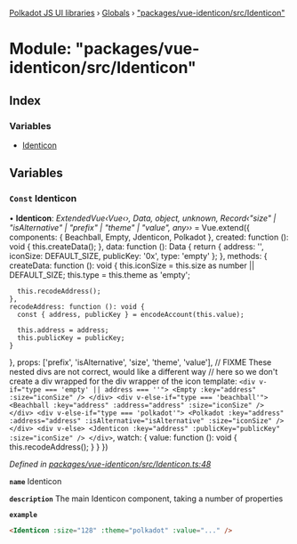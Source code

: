 [Polkadot JS UI libraries](../README.md) › [Globals](../globals.md) › ["packages/vue-identicon/src/Identicon"](_packages_vue_identicon_src_identicon_.md)

# Module: "packages/vue-identicon/src/Identicon"

## Index

### Variables

* [Identicon](_packages_vue_identicon_src_identicon_.md#const-identicon)

## Variables

### `Const` Identicon

• **Identicon**: *ExtendedVue‹Vue‹›, Data, object, unknown, Record‹"size" | "isAlternative" | "prefix" | "theme" | "value", any››* = Vue.extend({
  components: {
    Beachball,
    Empty,
    Jdenticon,
    Polkadot
  },
  created: function (): void {
    this.createData();
  },
  data: function (): Data {
    return {
      address: '',
      iconSize: DEFAULT_SIZE,
      publicKey: '0x',
      type: 'empty'
    };
  },
  methods: {
    createData: function (): void {
      this.iconSize = this.size as number || DEFAULT_SIZE;
      this.type = this.theme as 'empty';

      this.recodeAddress();
    },
    recodeAddress: function (): void {
      const { address, publicKey } = encodeAccount(this.value);

      this.address = address;
      this.publicKey = publicKey;
    }
  },
  props: ['prefix', 'isAlternative', 'size', 'theme', 'value'],
  // FIXME These nested divs are not correct, would like a different way
  // here so we don't create a div wrapped for the div wrapper of the icon
  template: `
    <div v-if="type === 'empty' || address === ''">
      <Empty :key="address" :size="iconSize" />
    </div>
    <div v-else-if="type === 'beachball'">
      <Beachball :key="address" :address="address" :size="iconSize" />
    </div>
    <div v-else-if="type === 'polkadot'">
      <Polkadot :key="address" :address="address" :isAlternative="isAlternative" :size="iconSize" />
    </div>
    <div v-else>
      <Jdenticon :key="address" :publicKey="publicKey" :size="iconSize" />
    </div>
  `,
  watch: {
    value: function (): void {
      this.recodeAddress();
    }
  }
})

*Defined in [packages/vue-identicon/src/Identicon.ts:48](https://github.com/polkadot-js/ui/blob/55f3ca65/packages/vue-identicon/src/Identicon.ts#L48)*

**`name`** Identicon

**`description`** The main Identicon component, taking a number of properties

**`example`** 
```html
<Identicon :size="128" :theme="polkadot" :value="..." />
```

